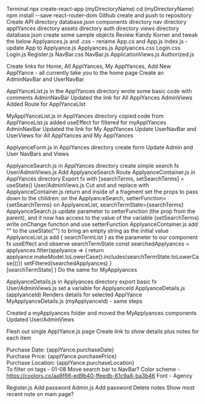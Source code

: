 <!-- Steps I've taken -->
Terminal
    npx create-react-app (myDirectoryName)
    cd (myDirectoryName)
    npm install --save react-router-dom
Github
    create and push to repository
Create
    API directory
        database.json
    components directory
        nav directory
        applYances directory
        assets directory
        auth directory
        views directory
database.json
    create some sample objects
Review Kandy Korner and tweak the below
    Applyances.js and .css - rename App.cs and App.js
    index.js - update App to Applyance.js
    Applyances.js 
    Applyances.css
    Login.css
    Login.js
    Register.js
    NavBar.css
    NavBar.js
    ApplicationViews.js
    Authorized.js
<!-- Status: We have a visible site with working code! -->

<!-- NavBar Branch -->
Create links for Home, All ApplYances, My ApplYances, Add New ApplYance - all currently take you to the home page
Create an AdminNavBar and UserNavBar
<!-- Status: We have a visible NavBar with Links that all point to the root home page -->

<!-- All ApplYances page -->
ApplYanceList.js in the ApplYances directory 
    wrote some basic code with comments
AdminNavBar
    Updated the link for All ApplYances
AdminViews
    Added Route for ApplYanceLIst
<!-- Status: We have a page that renders with a picture and link to manual -->

<!-- My ApplYances page -->
MyApplYanceList.js in ApplYances directory
    copied code from ApplYanceList.js
    added useEffect for filtered for myApplYances
AdminNavBar
    Updated the link for My ApplYances
Update UserNavBar and UserViews for All ApplYances and My ApplYances
<!-- Status: We have working code for both All and My ApplYances for Admin and User -->

<!-- Add New ApplYance page -->
ApplyanceForm.js in ApplYances directory
    create form
Update Admin and User NavBars and Views
<!-- Status: We have a working form! -->

<!-- Add ability to search ApplYances -->
ApplyanceSearch.js in ApplYances directory
    create simple search fx
User/AdminViews.js
    Add ApplyanceSearch Route
ApplyanceContainer.js in ApplYances directory
    Export fx with [searchTerms, setSearchTerms] = useState()
User/AdminViews.js
    Cut <ApplyanceSearch /> and <ApplyanceList /> and replace with <ApplyanceContainer />
ApplyanceContainer.js
    return <ApplyanceSearch /> and <ApplyanceList /> inside of a fragment
    set the props to pass down to the children:
        on the ApplyanceSearch, setterFunction={setSearchTerms}
        on ApplyanceList, searchTermState={searchTerms}
ApplyanceSearch.js
    update parameter to setterFunction (the prop from the parent), and it now has access to the value of the variable (setSearchTerms)
    write onChange function and use setterFunction
ApplyanceContainer.js
    add "" to the useState("") to bring an empty string as the initial value
ApplyanceList.js
    add { searchTermList } as the parameter to our component fx
    useEffect and observe searchTermState
    const searchedApplyances = applyances.filter(applyance => {
        return applyance.makeModel.toLowerCase().includes(searchTermState.toLowerCase())})
        setFiltered(searchedApplyances)
        }   
        [searchTermState]
        )
Do the same for MyApplyances
<!-- Status - Search works for ApplYances and MyApplYances -->

<!-- Edit an Applyance -->
ApplyanceDetails.js in Applyances directory
    export basic fx
User/AdminViews.js
    set a variable for ApplyanceId
ApplyanceDetails.js (applyanceId)
    Renders details for selected ApplYance
MyApplyanceDetails.js (myApplyanceId) - same steps
<!-- Status - Detailed view works for All and My ApplYances -->

<!-- Separate All and My Applyances -->
Created a myApplyances folder and moved the MyApplyances components
Updated User/AdminViews
<!-- Status - Everything seems to be working, no errors -->



<!-- TODO's -->
Flesh out single ApplYance.js page
Create link to show details plus notes for each item
    <div>Purchase Date: {applYance.purchaseDate}</div>
    <div>Purchase Price: {applYance.purchasePrice}</div>
    <div>Purchase Location: {applYance.purchaseLocation}</div>
To filter on tags - 01-08
Move search bar to NavBar? 
Color scheme - https://coolors.co/aa8f66-ed9b40-ffeedb-61c9a8-ba3b46
Font - Agency



<!-- STRETCH -->
Register.js
    Add password
Admin.js
    Add password
Delete notes
Show most recent note on main page?


